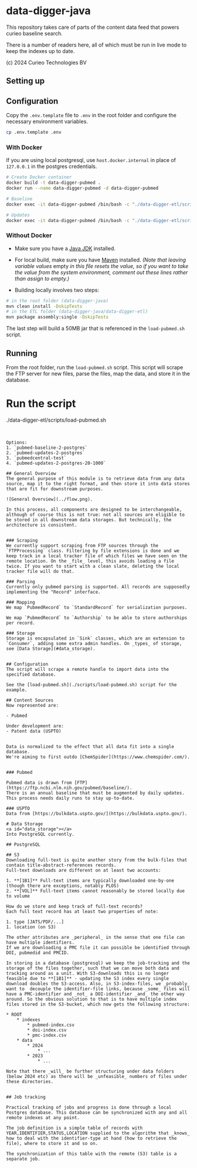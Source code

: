 # data-digger-java

This repository takes care of parts of the content data feed that powers curieo baseline search.

There is a number of readers here, all of which must be run in live mode to keep the indexes up to date.

(c) 2024 Curieo Technologies BV  


## Setting up

## Configuration
Copy the `.env.template` file to `.env` in the root folder and configure the necessary environment variables. 

```sh
cp .env.template .env
```

### With Docker

If you are using local postgresql, use `host.docker.internal` in place of `127.0.0.1` in the postgres credentials.

```sh
# Create Docker container
docker build -t data-digger-pubmed .
docker run --name data-digger-pubmed -d data-digger-pubmed

# Baseline
docker exec -it data-digger-pubmed /bin/bash -c "./data-digger-etl/scripts/load-pubmed.sh pubmed-baseline-2-postgres"

# Updates
docker exec -it data-digger-pubmed /bin/bash -c "./data-digger-etl/scripts/load-pubmed.sh pubmed-updates-2-postgres"
```

### Without Docker

* Make sure you have a [Java JDK](https://jdk.java.net/21/) installed.
* For local build, make sure you have [Maven](https://maven.apache.org/install.html) installed.
_(Note that leaving variable values_ empty _in this file resets the value, so if you want to take the value from the system environment, comment out these lines rather than assign to empty.)_ 

* Building locally involves two steps:

```sh
# in the root folder (data-digger-java)
mvn clean install -DskipTests
# in the ETL folder (data-digger-java/data-digger-etl)
mvn package assembly:single -DskipTests
```

The last step will build a 50MB jar that is referenced in the `load-pubmed.sh` script.

## Running
From the root folder, run the `load-pubmed.sh` script. This script will scrape the FTP server for new files, parse the files, map the data, and store it in the database.

# Run the script
./data-digger-etl/scripts/load-pubmed.sh <OPTION>
```

Options:
1. `pubmed-baseline-2-postgres`
2. `pubmed-updates-2-postgres`
3. `pubmedcentral-test`
4. `pubmed-updates-2-postgres-20-1000`

## General Overview
The general purpose of this module is to retrieve data from any data source, map it to the right format, and then store it into data stores that are fit for downstream purposes.

![General Overview](../flow.png).

In this process, all components are designed to be interchangeable, although of course this is not true: not all sources are eligible to be stored in all downstream data storages. But technically, the architecture is consistent.


### Scraping
We currently support scraping from FTP sources through the `FTPProcessing` class. Filtering by file extensions is done and we keep track in a local tracker file of which files we have seen on the remote location. On the _file_ level, this avoids loading a file twice. If you want to start with a clean slate, deleting the local tracker file will do that. 

### Parsing
Currently only pubmed parsing is supported. All records are supposedly implementing the "Record" interface.

### Mapping
We map `PubmedRecord` to `StandardRecord` for serialization purposes.

We map `PubmedRecord` to `Authorship` to be able to store authorships per record.

### Storage
Storage is encapsulated in `Sink` classes, which are an extension to `Consumer`, adding some extra admin handles. On _types_ of storage, see [Data Storage](#data_storage).


## Configuration
The script will scrape a remote handle to import data into the specified database.

See the [load-pubmed.sh](./scripts/load-pubmed.sh) script for the example.

## Content Sources
Now represented are:

- Pubmed

Under development are:
- Patent data (USPTO)


Data is normalized to the effect that all data fit into a single database.
We're aiming to first outdo [ChemSpider](https://www.chemspider.com/).


### Pubmed

Pubmed data is drawn from [FTP](https://ftp.ncbi.nlm.nih.gov/pubmed/baseline/).
There is an annual baseline that must be augmented by daily updates.
This process needs daily runs to stay up-to-date.

### USPTO
Data from [https://bulkdata.uspto.gov/](https://bulkdata.uspto.gov/).

# Data Storage
<a id="data_storage"></a>
Into PostgreSQL currently.

## PostgreSQL

## S3
Downloading full-text is quite another story from the bulk-files that contain title-abstract-references records. 
Full-text downloads are different on at least two accounts:

1. **[1B1]** Full-text items are typically downloaded one-by-one (though there are exceptions, notably PLOS)
2. **[VOL]** Full-text items cannot reasonably be stored locally due to volume

How do we store and keep track of full-text records?
Each full text record has at least two properties of note:

1. type [JATS/PDF/...]
1. location (on S3)

The other attributes are _peripheral_ in the sense that one file can have multiple identifiers.
If we are downloading a PMC file it can possible be identified through DOI, pubmedid and PMCID. 

In storing in a database (postgresql) we keep the job-tracking and the storage of the files together, such that we can move both data and tracking around as a unit. With S3-downloads this is no longer feasible due to **[1B1]** - updating the S3 index every single download doubles the S3-access. Also, in S3-index-files, we _probably_ want to  decouple the identifier-file links, because _some_ files will have a PMC-identifier and _not_ a DOI-identifier _and_ the other way around. So the obvious solution to that is to have multiple index files stored in the S3-bucket, which now gets the following structure:

* ROOT
	* indexes
		* pubmed-index.csv
		* doi-index.csv
		* pmc-index.csv
	* data
		* 2024
			* ...
		* 2023
			* ...

Note that there _will_ be further structuring under data folders (below 2024 etc) as there will be _unfeasible_ numbers of files under these directories.


## Job tracking

Practical tracking of jobs and progress is done through a local Postgres database. This database can be synchronized with any and all remote indexes at any point. 

The job definition is a simple table of records with YEAR,IDENTIFIER,STATUS,LOCATION supplied to the algorithm that _knows_ how to deal with the identifier-type at hand (how to retrieve the file), where to store it and so on.

The synchronization of this table with the remote (S3) table is a separate job.





